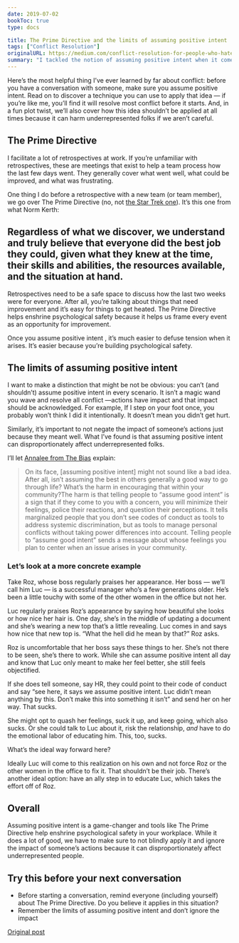 ```yaml
---
date: 2019-07-02
bookToc: true
type: docs

title: The Prime Directive and the limits of assuming positive intent
tags: ["Conflict Resolution"]
originalURL: https://medium.com/conflict-resolution-for-people-who-hate-conflict/the-prime-directive-and-the-limits-of-assuming-positive-intent-59b7b2d735f1
summary: "I tackled the notion of assuming positive intent when it comes to conflict. It isn't as good an idea as you might think."
---
```


Here’s the most helpful thing I’ve ever learned by far about conflict:  before you have a conversation with someone, make sure you assume positive intent.  Read on to discover a technique you can use to apply that idea — if you’re like me, you’ll find it will resolve most conflict before it starts. And, in a fun plot twist, we’ll also cover how this idea shouldn’t be applied at all times because it can harm underrepresented folks if we aren’t careful.

##  The Prime Directive 

I facilitate a lot of retrospectives at work. If you’re unfamiliar with retrospectives, these are meetings that exist to help a team process how the last few days went. They generally cover what went well, what could be improved, and what was frustrating.

One thing I do before a retrospective with a new team (or team member), we go over  The Prime Directive  (no, not [the Star Trek one](https://en.wikipedia.org/wiki/Prime_Directive)). It’s this one from what Norm Kerth:

## Regardless of what we discover, we understand and truly believe that everyone did the best job they could, given what they knew at the time, their skills and abilities, the resources available, and the situation at hand.

Retrospectives need to be a safe space to discuss how the last two weeks were for everyone. After all, you’re talking about things that need improvement and it’s easy for things to get heated. The Prime Directive helps enshrine psychological safety because it helps us frame every event as an opportunity for improvement.

Once you  assume positive intent , it’s much easier to defuse tension when it arises. It’s easier because you’re  building psychological safety. 

##  The limits of assuming positive intent 

I want to make a distinction that might be not be obvious: you can’t (and shouldn’t) assume positive intent in every scenario. It isn’t a magic wand you wave and resolve all conflict —actions have impact and that impact should be acknowledged. For example, If I step on your foot once, you probably won’t think I did it intentionally. It doesn’t mean you didn’t get hurt.

Similarly, it’s important to not negate the impact of someone’s actions just because they meant well. What I’ve found is that  assuming positive intent can disproportionately affect underrepresented folks. 

I’ll let [Annalee from The Bias](https://thebias.com/2017/09/26/how-good-intent-undermines-diversity-and-inclusion/) explain:

> On its face, [assuming positive intent] might not sound like a bad idea. After all, isn’t assuming the best in others generally a good way to go through life? What’s the harm in encouraging that within your community?The harm is that telling people to “assume good intent” is a sign that if they come to you with a concern, you will minimize their feelings, police their reactions, and question their perceptions. It tells marginalized people that you don’t see codes of conduct as tools to address systemic discrimination, but as tools to manage personal conflicts without taking power differences into account. Telling people to “assume good intent” sends a message about whose feelings you plan to center when an issue arises in your community.
> 

###  Let’s look at a more concrete example 

Take Roz, whose boss regularly praises her appearance. Her boss — we’ll call him Luc — is a successful manager who’s a few generations older. He’s been a little touchy with some of the other women in the office but not her.

Luc regularly praises Roz’s appearance by saying how beautiful she looks or how nice her hair is. One day, she’s in the middle of updating a document and she’s wearing a new top that’s a little revealing. Luc comes in and says how nice that new top is. “What the hell did he mean by that?” Roz asks.

Roz is uncomfortable that her boss says these things to her. She’s not there to be seen, she’s there to work. While she can assume positive intent all day and know that Luc only meant to make her feel better, she still feels objectified.

If she does tell someone, say HR, they could point to their code of conduct and say “see here, it says we assume positive intent. Luc didn’t mean anything by this. Don’t make this into something it isn’t” and send her on her way. That sucks.

She might opt to quash her feelings, suck it up, and keep going, which also sucks. Or she could talk to Luc about it, risk the relationship, *and* have to do the emotional labor of educating him. This, too, sucks.

 What’s the ideal way forward here? 

Ideally Luc will come to this realization on his own and not force Roz or the other women in the office to fix it. That shouldn’t be their job. There’s another ideal option: have an ally step in to educate Luc, which takes the effort off of Roz.

##  Overall 

Assuming positive intent is a game-changer and tools like The Prime Directive help enshrine psychological safety in your workplace. While it does a lot of good, we have to make sure to not blindly apply it and ignore the impact of someone’s actions because it can disproportionately affect underrepresented people.

##  Try this before your next conversation 

- Before starting a conversation, remind everyone (including yourself) about The Prime Directive. Do you believe it applies in this situation?
- Remember the limits of assuming positive intent and don’t ignore the impact


[Original post](https://medium.com/conflict-resolution-for-people-who-hate-conflict/the-prime-directive-and-the-limits-of-assuming-positive-intent-59b7b2d735f1)
